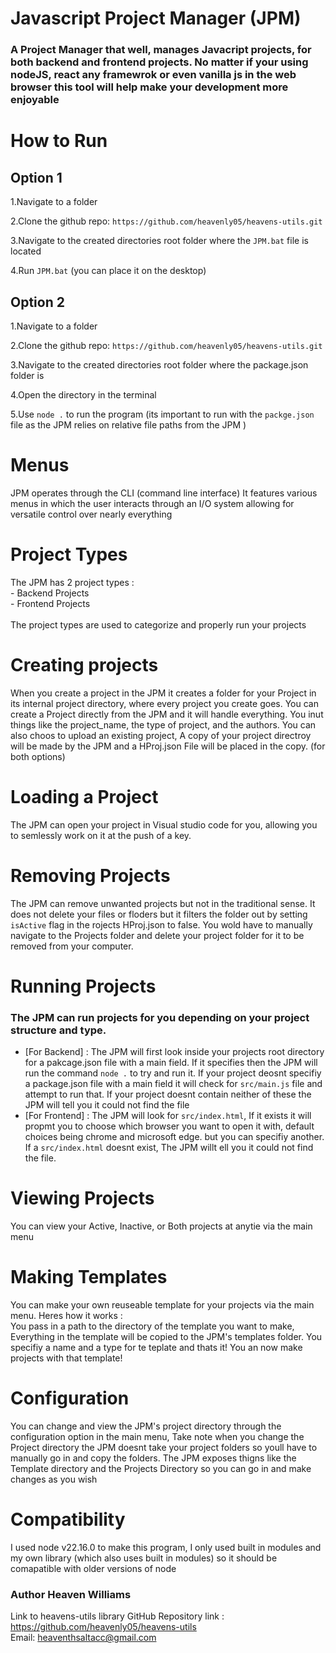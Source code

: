 # Javascript Project Manager (JPM)
### A Project Manager that well, manages Javacript projects, for both backend and frontend projects. No matter if your using nodeJS, react any framewrok or even vanilla js in the web browser this tool will help make your development more enjoyable

# How to Run
## Option 1

1.Navigate to a folder <br>

2.Clone the github repo: ```https://github.com/heavenly05/heavens-utils.git``` <br> 

3.Navigate to the created directories root folder where the ```JPM.bat``` file is located <br>

4.Run ```JPM.bat``` (you can place it on the desktop)

## Option 2
1.Navigate to a folder <br>

2.Clone the github repo: ```https://github.com/heavenly05/heavens-utils.git``` <br> 

3.Navigate to the created directories root folder where the package.json folder is<br>

4.Open the directory in the terminal

5.Use ```node .``` to run the program (its important to run with the ```packge.json``` file as the JPM relies on relative file paths from the JPM )

# Menus
JPM operates through the CLI (command line interface) It features various menus in which the user interacts through an I/O system allowing for versatile control over nearly everything

# Project Types
The JPM has 2 project types : <br> - Backend Projects <br> - Frontend Projects <br><br> The project types are used to categorize and properly run your projects

# Creating projects
When you create a project in the JPM it creates a folder for your Project in its internal project directory, where every project you create goes. You can create a Project directly from the JPM and it will handle everything. You inut things like the project_name, the type of project, and the authors. You can also choos to upload an existing project, A copy of your project directroy will be made by the JPM and a HProj.json File will be placed in the copy. (for both options) 

# Loading a Project
The JPM can open your project in Visual studio code for you, allowing you to semlessly work on it at the push of a key.

# Removing Projects
 The JPM can remove unwanted projects but not in the traditional sense. It does not delete your files or floders but it filters the folder out by setting ```isActive``` flag in the rojects HProj.json to false. You wold have to manually navigate to the Projects folder and delete your project folder for it to be removed from your computer. 

# Running Projects
### The JPM can run projects for you depending on your project structure and type. <br>
 - [For Backend] : The JPM will first look inside your projects root directory for a pakcage.json file with a main field. If it specifies then the JPM will run the command ```node .``` to try and run it. If your project deosnt specifiy a package.json file with a main field it will check for ```src/main.js``` file and attempt to run that. If your project doesnt contain neither of these the JPM will tell you it could not find the file
- [For Frontend] : The JPM will look for ```src/index.html```, If it exists it will propmt you to choose which browser you want to open it with, default choices being chrome and microsoft edge. but you can specifiy another. If a ```src/index.html``` doesnt exist, The JPM willt ell you it could not find the file.

# Viewing Projects
You can view your Active, Inactive, or Both projects at anytie via the main menu

# Making Templates
You can make your own reuseable template for your projects via the main menu. Heres how it works : <br>You pass in a path to the directory of the template you want to make, Everything in the template will be copied to the JPM's templates folder. You specifiy a name and a type for te teplate and thats it! You an now make projects with that template!

# Configuration
You can change and view the JPM's project directory through the configuration option in the main menu, Take note when you change the Project directory the JPM doesnt take your project folders so youll have to manually go in and copy the folders. The JPM exposes thigns like the Template directory and the Projects Directory so you can go in and make changes as you wish

# Compatibility
I used node v22.16.0 to make this program, I only used built in modules and my own library (which also uses built in modules) so it should be comapatible with older versions of node

### Author Heaven Williams <br>
 Link to heavens-utils library GitHub Repository link : https://github.com/heavenly05/heavens-utils <br> Email: heaventhsaltacc@gmail.com 